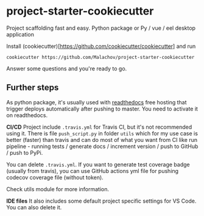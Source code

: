# project-starter-cookiecutter

Project scaffolding fast and easy. Python package or Py / vue / eel desktop application

Install (cookiecutter)[https://github.com/cookiecutter/cookiecutter] and run

    cookiecutter https://github.com/Malachov/project-starter-cookiecutter

Answer some questions and you're ready to go.

## Further steps

As python package, it's usually used with [readthedocs](https://readthedocs.org/) free hosting that trigger deploys automatically after pushing to master. You need to activate it on readthedocs.

**CI/CD**
Project include `.travis.yml` for Travis CI, but it's not recommended using it. There is file `push_script.py` in folder `utils` which for my use case is better (faster) than travis and can do most of what you want from CI like run pipeline - running tests / generate docs / increment version / push to GitHub / push to PyPi.

You can delete `.travis.yml`. If you want to generate test coverage badge (usually from travis), you can use GitHub actions yml file for pushing codecov coverage file (without token).

Check utils module for more information.

**IDE files**
It also includes some default project specific settings for VS Code. You can also delete it.
